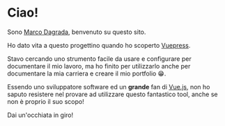 # Ciao!
Sono [Marco Dagrada](https://www.linkedin.com/in/marcodagrada/), benvenuto su questo sito.

Ho dato vita a questo progettino quando ho scoperto [Vuepress](https://vuepress.vuejs.org/).

Stavo cercando uno strumento facile da usare e configurare per documentare il mio lavoro, ma ho finito per utilizzarlo anche per documentare la mia carriera e creare il mio portfolio :grin:.

Essendo uno sviluppatore software ed un **grande** fan di [Vue.js](https://vuejs.org/), non ho saputo resistere nel provare ad utilizzare questo fantastico tool, anche se non è proprio il suo scopo!

Dai un'occhiata in giro!